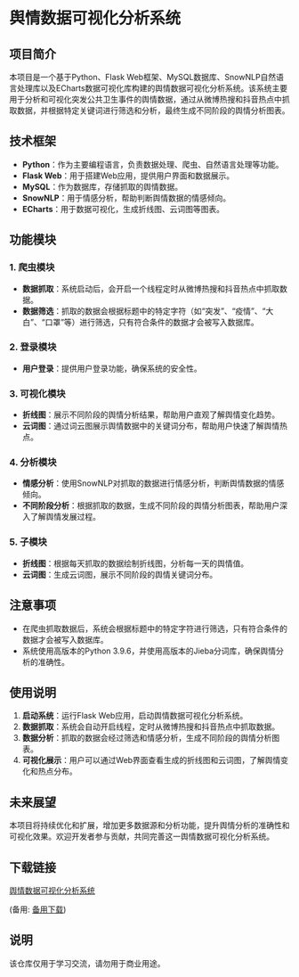 # 舆情数据可视化分析系统

## 项目简介

本项目是一个基于Python、Flask Web框架、MySQL数据库、SnowNLP自然语言处理库以及ECharts数据可视化库构建的舆情数据可视化分析系统。该系统主要用于分析和可视化突发公共卫生事件的舆情数据，通过从微博热搜和抖音热点中抓取数据，并根据特定关键词进行筛选和分析，最终生成不同阶段的舆情分析图表。

## 技术框架

- **Python**：作为主要编程语言，负责数据处理、爬虫、自然语言处理等功能。
- **Flask Web**：用于搭建Web应用，提供用户界面和数据展示。
- **MySQL**：作为数据库，存储抓取的舆情数据。
- **SnowNLP**：用于情感分析，帮助判断舆情数据的情感倾向。
- **ECharts**：用于数据可视化，生成折线图、云词图等图表。

## 功能模块

### 1. 爬虫模块
- **数据抓取**：系统启动后，会开启一个线程定时从微博热搜和抖音热点中抓取数据。
- **数据筛选**：抓取的数据会根据标题中的特定字符（如“突发”、“疫情”、“大白”、“口罩”等）进行筛选，只有符合条件的数据才会被写入数据库。

### 2. 登录模块
- **用户登录**：提供用户登录功能，确保系统的安全性。

### 3. 可视化模块
- **折线图**：展示不同阶段的舆情分析结果，帮助用户直观了解舆情变化趋势。
- **云词图**：通过词云图展示舆情数据中的关键词分布，帮助用户快速了解舆情热点。

### 4. 分析模块
- **情感分析**：使用SnowNLP对抓取的数据进行情感分析，判断舆情数据的情感倾向。
- **不同阶段分析**：根据抓取的数据，生成不同阶段的舆情分析图表，帮助用户深入了解舆情发展过程。

### 5. 子模块
- **折线图**：根据每天抓取的数据绘制折线图，分析每一天的舆情值。
- **云词图**：生成云词图，展示不同阶段的舆情关键词分布。

## 注意事项

- 在爬虫抓取数据后，系统会根据标题中的特定字符进行筛选，只有符合条件的数据才会被写入数据库。
- 系统使用高版本的Python 3.9.6，并使用高版本的Jieba分词库，确保舆情分析的准确性。

## 使用说明

1. **启动系统**：运行Flask Web应用，启动舆情数据可视化分析系统。
2. **数据抓取**：系统会自动开启线程，定时从微博热搜和抖音热点中抓取数据。
3. **数据分析**：抓取的数据会经过筛选和情感分析，生成不同阶段的舆情分析图表。
4. **可视化展示**：用户可以通过Web界面查看生成的折线图和云词图，了解舆情变化和热点分布。

## 未来展望

本项目将持续优化和扩展，增加更多数据源和分析功能，提升舆情分析的准确性和可视化效果。欢迎开发者参与贡献，共同完善这一舆情数据可视化分析系统。

## 下载链接
[舆情数据可视化分析系统](https://pan.quark.cn/s/bedc84c52c66) 

(备用: [备用下载](https://pan.baidu.com/s/1_Mgpl8MD8q_9H7wkEjXEFw?pwd=1234))

## 说明

该仓库仅用于学习交流，请勿用于商业用途。
